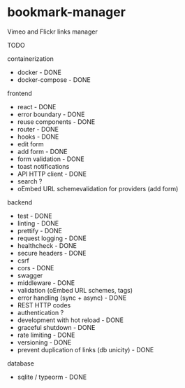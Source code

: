 # bookmark-manager

Vimeo and Flickr links manager

TODO

containerization

- docker - DONE
- docker-compose - DONE

frontend

- react - DONE
- error boundary - DONE
- reuse components - DONE
- router - DONE
- hooks - DONE
- edit form
- add form - DONE
- form validation - DONE
- toast notifications
- API HTTP client - DONE
- search ?
- oEmbed URL schemevalidation for providers (add form)

backend

- test - DONE
- linting - DONE
- prettify - DONE
- request logging - DONE
- healthcheck - DONE
- secure headers - DONE
- csrf
- cors - DONE
- swagger
- middleware - DONE
- validation (oEmbed URL schemes, tags)
- error handling (sync + async) - DONE
- REST HTTP codes
- authentication ?
- development with hot reload - DONE
- graceful shutdown - DONE
- rate limiting - DONE
- versioning - DONE
- prevent duplication of links (db unicity) - DONE

database

- sqlite / typeorm - DONE

